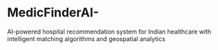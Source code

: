 # MedicFinderAI-
AI-powered hospital recommendation system for Indian healthcare with intelligent matching algorithms and geospatial analytics
